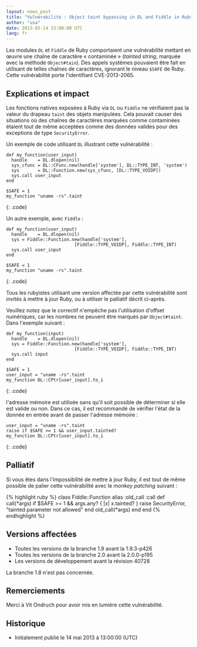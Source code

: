 ```yaml
---
layout: news_post
title: "Vulnérabilité : Object taint bypassing in DL and Fiddle in Ruby (CVE-2013-2065)"
author: "usa"
date: 2013-05-14 13:00:00 UTC
lang: fr
---
```


Les modules `DL` et `Fiddle` de Ruby comportaient une vulnérabilité mettant
en œuvre une chaîne de caractère « contaminée » (*tainted string*, marquée
avec la méthode `Object#tain`). Des appels systèmes pouvaient être fait en
utilisant de telles chaînes de caractères, ignorant le niveau `$SAFE` de
Ruby. Cette vulnérabilité porte l'identifiant CVE-2013-2065.

## Explications et impact

Les fonctions natives exposées à Ruby via `DL` ou `Fiddle` ne vérifiaient pas
la valeur du drapeau `taint` des objets manipulées. Cela pouvait causer des
situations où des chaînes de caractères marquées comme contaminées étaient
tout de même acceptées comme des données valides pour des exceptions de type
`SecurityError`.

Un exemple de code utilisant `DL` illustrant cette vulnérabilité :

    def my_function(user_input)
      handle    = DL.dlopen(nil)
      sys_cfunc = DL::CFunc.new(handle['system'], DL::TYPE_INT, 'system')
      sys       = DL::Function.new(sys_cfunc, [DL::TYPE_VOIDP])
      sys.call user_input
    end

    $SAFE = 1
    my_function "uname -rs".taint
{: .code}

Un autre exemple, avec `Fiddle` :

    def my_function(user_input)
      handle    = DL.dlopen(nil)
      sys = Fiddle::Function.new(handle['system'],
                              [Fiddle::TYPE_VOIDP], Fiddle::TYPE_INT)
      sys.call user_input
    end

    $SAFE = 1
    my_function "uname -rs".taint
{: .code}

Tous les rubyistes utilisant une version affectée par cette vulnérabilité
sont invités à mettre à jour Ruby, ou à utiliser le palliatif décrit
ci-après.

Veuillez notez que le correctif n'empêche pas l'utilisation d'offset
numériques, car les nombres ne peuvent être marqués par `Object#taint`. Dans
l'exemple suivant :

    def my_function(input)
      handle    = DL.dlopen(nil)
      sys = Fiddle::Function.new(handle['system'],
                              [Fiddle::TYPE_VOIDP], Fiddle::TYPE_INT)
      sys.call input
    end

    $SAFE = 1
    user_input = "uname -rs".taint
    my_function DL::CPtr[user_input].to_i
{: .code}

l'adresse mémoire est utilisée sans qu'il soit possible de déterminer si
elle est valide ou non. Dans ce cas, il est recommandé de vérifier l'état
de la donnée en entrée avant de passer l'adresse mémoire :

    user_input = "uname -rs".taint
    raise if $SAFE >= 1 && user_input.tainted?
    my_function DL::CPtr[user_input].to_i
{: .code}

## Palliatif

Si vous êtes dans l'impossibilité de mettre à jour Ruby, il est tout de même
possible de palier cette vulnérabilité avec le *monkey patching* suivant :

{% highlight ruby %}
class Fiddle::Function
  alias :old_call :call
  def call(*args)
    if $SAFE >= 1 && args.any? { |x| x.tainted? }
      raise SecurityError, "tainted parameter not allowed"
    end
    old_call(*args)
  end
end
{% endhighlight %}

## Versions affectées

* Toutes les versions de la branche 1.9 avant la 1.9.3-p426
* Toutes les versions de la branche 2.0 avant la 2.0.0-p195
* Les versions de développement avant la révision 40728

La branche 1.8 n'est pas concernée.

## Remerciements

Merci à Vit Ondruch pour avoir mis en lumière cette vulnérabilité.

## Historique

* Initialement publié le 14 mai 2013 à 13:00:00 (UTC)
